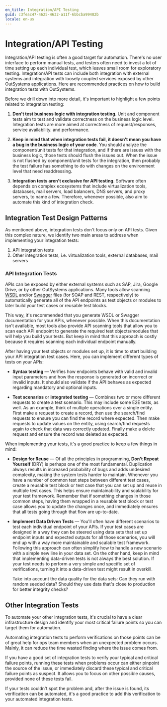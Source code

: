 ```yaml
---
en_title: Integration/API Testing
guid: c3feac47-4625-4632-a11f-6bbcba99482b
locale: en-us
---
```


# Integration/API Testing

Integration/API testing is often a good target for automation. There's no user interface to perform manual tests, and testers often need to invest a lot of time setting up each individual test, which leaves small room for exploratory testing. Integration/API tests can include both integration with external systems and integration with loosely coupled services exposed by other OutSystems applications. Here are recommended practices on how to build integration tests with OutSystems.

Before we drill down into more detail, it's important to highlight a few points related to integration testing: 

1. **Don't test business logic with integration testing**. Unit and component tests aim to test and validate correctness on the business logic level. Integration tests are more aimed at correctness of request/responses, service availability. and performance.

1. **Keep in mind that when integration tests fail, it doesn't mean you have a bug in the business logic of your code**. You should analyze the component/unit tests for that integration, and if there are issues with the business logic, those tests should flush the issues out. When the issue is not flushed by component/unit tests for the integration, then probably the test failure has something to do with changes on the environment level that need readdressing.

1. **Integration tests aren't exclusive for API testing**. Software often depends on complex ecosystems that include virtualization tools, databases, mail servers, load balancers, DNS servers, and proxy servers, to name a few. Therefore, whenever possible, also aim to automate this kind of integration check.

## Integration Test Design Patterns

As mentioned above, integration tests don't focus only on API tests. Given this complex nature, we identify two main areas to address when implementing your integration tests:

1. API integration tests 
1. Other integration tests, i.e. virtualization tools, external databases, mail servers 

### API Integration Tests 

APIs can be exposed by either external systems such as SAP, Jira, Google Drive, or by other OutSystems applications. Many tools allow scanning [WSDL](https://www.w3.org/TR/2001/NOTE-wsdl-20010315) and/or [Swagger](https://swagger.io/docs/specification/about/) files (for SOAP and REST, respectively) to automatically generate all of the API endpoints as test objects or modules to later build your test cases or reusable test blocks.

This way, it's recommended that you generate WSDL or Swagger documentation for your APIs, whenever possible. When this documentation isn't available, most tools also provide API scanning tools that allow you to scan each API endpoint to generate the required test objects/modules that will help you build your tests. But keep in mind that this approach is costly because it requires scanning each individual endpoint manually.

After having your test objects or modules set up, it is time to start building your API integration test cases. Here, you can implement different types of tests on your APIs: 

* **Syntax testing** — Verifies how endpoints behave with valid and invalid input parameters and how the response is generated on incorrect or invalid inputs. It should also validate if the API behaves as expected regarding mandatory and optional inputs.

* **Test scenarios** or **integrated testing** — Combines two or more different requests to create a test scenario. This may include some E2E tests, as well. As an example, think of multiple operations over a single entity. First make a request to create a record, then use the search/find requests to ensure you can find the record where expected. Then make requests to update values on the entity, using search/find requests again to check that data was correctly updated. Finally make a delete request and ensure the record was deleted as expected.

When implementing your tests, it's a good practice to keep a few things in mind:

* **Design for Reuse** — Of all the principles in programming, **Don't Repeat Yourself** (DRY) is perhaps one of the most fundamental. Duplication always results in increased probability of bugs and adds undesired complexity, making the system tests harder to maintain. Whenever you have a number of common test steps between different test cases, create a reusable test block or test case that you can set up and reuse in multiple test cases. This helps  ensure maintainability and scalability for your test framework. Remember that if something changes in those common steps, having them wrapped in a reusable test block or test case allows you to update the changes once, and immediately ensures that all tests going through that flow are up-to-date. 

* **Implement Data Driven Tests** — You'll often have different scenarios to test each individual endpoint of your APIs. If your test cases are designed in a way they can be steered using data sets that set up endpoint inputs and expected outputs for all those scenarios, you will end up with a way more maintainable and scalable test framework. Following this approach can often simplify how to handle a new scenario with a simple new line in your data set. On the other hand, keep in mind that implementing data-driven tests is not always the best solution. If your test needs to perform a very simple and specific set of verifications, turning it into a data-driven test might result in overkill.

    Take into account the data quality for the data sets: Can they run with random seeded data? Should they use data that's close to production for better integrity checks?

## Other Integration Tests 

To automate your other integration tests, it's crucial to have a clear infrastructure design and identify your most critical failure points so you can target them for automation.

Automating integration tests to perform verifications on those points can be of great help for ops team members when an unexpected problem occurs. Mainly, it can reduce the time wasted finding where the issue comes from.

If you have a good set of integration tests to verify your typical and critical failure points, running these tests when problems occur can either pinpoint the source of the issue, or immediately discard these typical and critical failure points as suspect. It allows you to focus on other possible causes, provided none of these tests fail.

If your tests couldn't spot the problem and, after the issue is found, its verification can be automated, it's a good practice to add this verification to your automated integration tests. 
